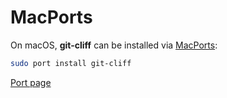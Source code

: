 # MacPorts

On macOS, **git-cliff** can be installed via [MacPorts](https://www.macports.org):

```bash
sudo port install git-cliff
```

[Port page](https://ports.macports.org/port/git-cliff/)
